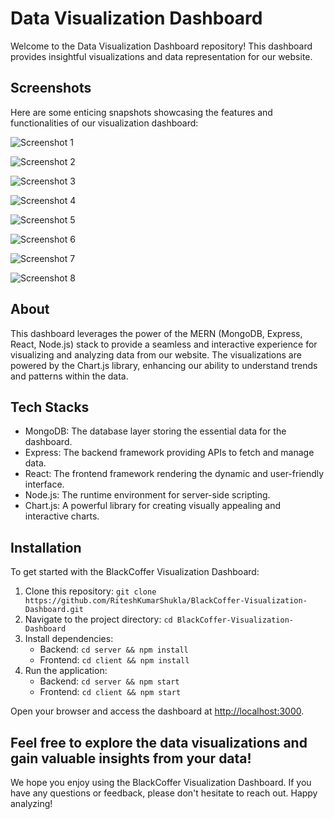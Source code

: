 # Data Visualization Dashboard

Welcome to the Data Visualization Dashboard repository! This dashboard provides insightful visualizations and data representation for our website. 

## Screenshots

Here are some enticing snapshots showcasing the features and functionalities of our visualization dashboard:

![Screenshot 1](https://github.com/RiteshKumarShukla/BlackCoffer-Visualization-Dashboard/assets/110231091/c30346ce-895b-411e-89d8-ad9de8a79424)

![Screenshot 2](https://github.com/RiteshKumarShukla/BlackCoffer-Visualization-Dashboard/assets/110231091/b2e0f540-778d-4cd7-b61a-f41af4653207)

![Screenshot 3](https://github.com/RiteshKumarShukla/BlackCoffer-Visualization-Dashboard/assets/110231091/29b2076d-c415-46a0-9ee5-40b42bd9ae31)

![Screenshot 4](https://github.com/RiteshKumarShukla/BlackCoffer-Visualization-Dashboard/assets/110231091/a7bc333b-7eee-442e-9a11-5625653b6d5a)

![Screenshot 5](https://github.com/RiteshKumarShukla/BlackCoffer-Visualization-Dashboard/assets/110231091/ae887333-0fe1-4fc7-9e19-3b0ed73498a6)

![Screenshot 6](https://github.com/RiteshKumarShukla/BlackCoffer-Visualization-Dashboard/assets/110231091/fab911ff-582c-4c0f-aabd-ef1f8b0eccd2)

![Screenshot 7](https://github.com/RiteshKumarShukla/BlackCoffer-Visualization-Dashboard/assets/110231091/fd089a56-9996-4672-84ee-3109e3e036e8)

![Screenshot 8](https://github.com/RiteshKumarShukla/BlackCoffer-Visualization-Dashboard/assets/110231091/70a20df6-844b-4106-97b3-0ec7939e5423)

## About

This dashboard leverages the power of the MERN (MongoDB, Express, React, Node.js) stack to provide a seamless and interactive experience for visualizing and analyzing data from our website. The visualizations are powered by the Chart.js library, enhancing our ability to understand trends and patterns within the data.

## Tech Stacks

- MongoDB: The database layer storing the essential data for the dashboard.
- Express: The backend framework providing APIs to fetch and manage data.
- React: The frontend framework rendering the dynamic and user-friendly interface.
- Node.js: The runtime environment for server-side scripting.
- Chart.js: A powerful library for creating visually appealing and interactive charts.

## Installation

To get started with the BlackCoffer Visualization Dashboard:

1. Clone this repository: `git clone https://github.com/RiteshKumarShukla/BlackCoffer-Visualization-Dashboard.git`
2. Navigate to the project directory: `cd BlackCoffer-Visualization-Dashboard`
3. Install dependencies:
   - Backend: `cd server && npm install`
   - Frontend: `cd client && npm install`
4. Run the application:
   - Backend: `cd server && npm start`
   - Frontend: `cd client && npm start`

Open your browser and access the dashboard at [http://localhost:3000](http://localhost:3000).

Feel free to explore the data visualizations and gain valuable insights from your data!
---

We hope you enjoy using the BlackCoffer Visualization Dashboard. If you have any questions or feedback, please don't hesitate to reach out. Happy analyzing!
